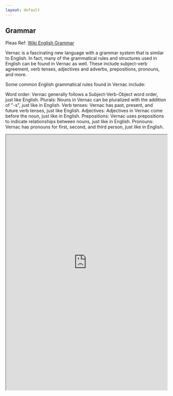 ```yaml
---
layout: default
---
```


## Grammar

Pleas Ref: [Wiki English Grammar](https://en.wikipedia.org/wiki/English_grammar)

Vernac is a fascinating new language with a grammar system that is similar to English. In fact, many of the grammatical rules and structures used in English can be found in Vernac as well. These include subject-verb agreement, verb tenses, adjectives and adverbs, prepositions, pronouns, and more.

Some common English grammatical rules found in Vernac include:

Word order: Vernac generally follows a Subject-Verb-Object word order, just like English.
Plurals: Nouns in Vernac can be pluralized with the addition of "-s", just like in English.
Verb tenses: Vernac has past, present, and future verb tenses, just like English.
Adjectives: Adjectives in Vernac come before the noun, just like in English.
Prepositions: Vernac uses prepositions to indicate relationships between nouns, just like in English.
Pronouns: Vernac has pronouns for first, second, and third person, just like in English.


<iframe src="https://en.wikipedia.org/wiki/English_grammar" width="100%" height="800"></iframe>
